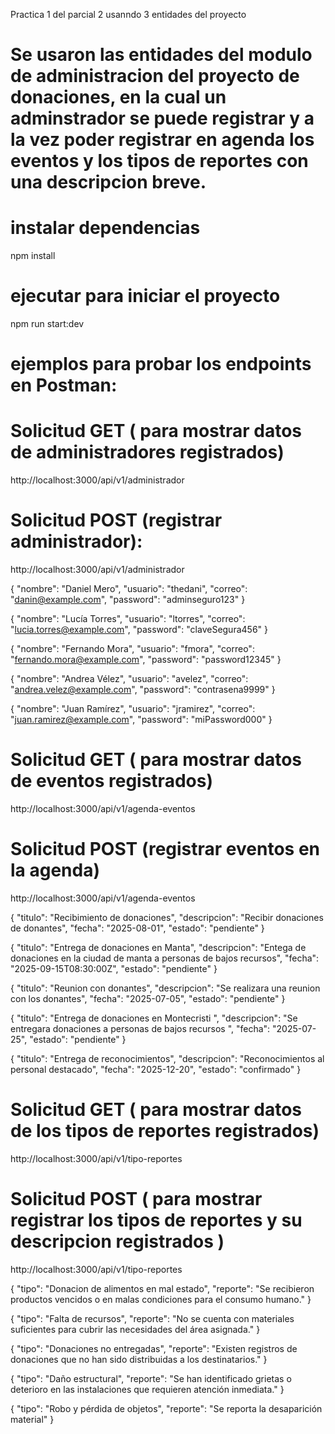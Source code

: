 Practica 1 del parcial 2 usanndo 3 entidades del proyecto
# Se usaron las entidades del modulo de administracion del proyecto de donaciones, en la cual un adminstrador se puede registrar y a la vez poder registrar en agenda los eventos y los tipos de reportes con una descripcion breve.

# instalar dependencias
npm install

#  ejecutar para iniciar el proyecto
npm run start:dev



# ejemplos para  probar los  endpoints en Postman:

# Solicitud GET ( para mostrar datos de administradores registrados)
http://localhost:3000/api/v1/administrador



# Solicitud POST (registrar administrador):

http://localhost:3000/api/v1/administrador

{
  "nombre": "Daniel Mero",
  "usuario": "thedani",
  "correo": "danin@example.com",
  "password": "adminseguro123"
}


{
  "nombre": "Lucía Torres",
  "usuario": "ltorres",
  "correo": "lucia.torres@example.com",
  "password": "claveSegura456"
}


{
  "nombre": "Fernando Mora",
  "usuario": "fmora",
  "correo": "fernando.mora@example.com",
  "password": "password12345"
}


{
  "nombre": "Andrea Vélez",
  "usuario": "avelez",
  "correo": "andrea.velez@example.com",
  "password": "contrasena9999"
}


{
  "nombre": "Juan Ramírez",
  "usuario": "jramirez",
  "correo": "juan.ramirez@example.com",
  "password": "miPassword000"
}

# Solicitud GET ( para mostrar datos de eventos registrados)
http://localhost:3000/api/v1/agenda-eventos




# Solicitud POST (registrar eventos en la agenda)
http://localhost:3000/api/v1/agenda-eventos


{
  "titulo": "Recibimiento de donaciones",
  "descripcion": "Recibir donaciones de donantes",
  "fecha": "2025-08-01",
  "estado": "pendiente"
}


{
  "titulo": "Entrega de donaciones en Manta",
  "descripcion": "Entega de donaciones en la ciudad de manta a personas de bajos recursos",
  "fecha": "2025-09-15T08:30:00Z",
  "estado": "pendiente"
}


{
  "titulo": "Reunion con donantes",
  "descripcion": "Se realizara una reunion con los donantes",
  "fecha": "2025-07-05",
  "estado": "pendiente"
}


{
  "titulo": "Entrega de donaciones en Montecristi ",
  "descripcion": "Se entregara donaciones a personas de bajos recursos ",
  "fecha": "2025-07-25",
  "estado": "pendiente"
}


{
  "titulo": "Entrega de reconocimientos",
  "descripcion": "Reconocimientos al personal destacado",
  "fecha": "2025-12-20",
  "estado": "confirmado"
}


# Solicitud GET ( para mostrar datos de los tipos de reportes registrados)
http://localhost:3000/api/v1/tipo-reportes



# Solicitud POST  ( para mostrar registrar los tipos de reportes y su descripcion registrados )
http://localhost:3000/api/v1/tipo-reportes


{
  "tipo": "Donacion de alimentos en mal estado",
  "reporte": "Se recibieron productos vencidos o en malas condiciones para el consumo humano."
}

{
  "tipo": "Falta de recursos",
  "reporte": "No se cuenta con materiales suficientes para cubrir las necesidades del área asignada."
}


{
  "tipo": "Donaciones no entregadas",
  "reporte": "Existen registros de donaciones que no han sido distribuidas a los destinatarios."
}


{
  "tipo": "Daño estructural",
  "reporte": "Se han identificado grietas o deterioro en las instalaciones que requieren atención inmediata."
}



{
  "tipo": "Robo y pérdida de objetos",
  "reporte": "Se reporta la desaparición material"
}



